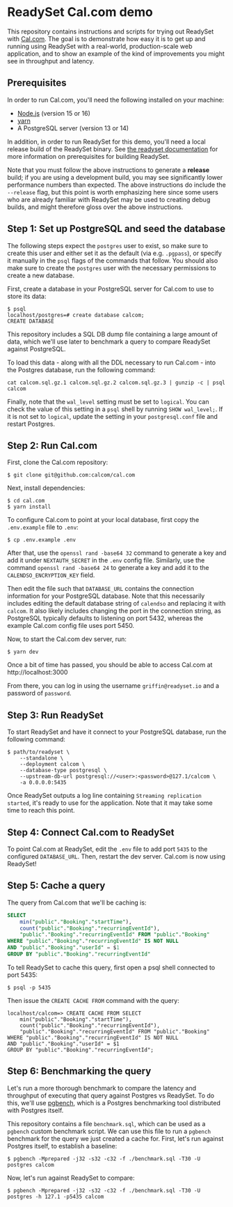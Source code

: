 # ReadySet Cal.com demo

This repository contains instructions and scripts for trying out ReadySet with
[Cal.com][]. The goal is to demonstrate how easy it is to get up and running
using ReadySet with a real-world, production-scale web application, and to show
an example of the kind of improvements you might see in throughput and latency.

[Cal.com]: https://github.com/calcom/cal.com

## Prerequisites

In order to run Cal.com, you'll need the following installed on your machine:

- [Node.js](https://nodejs.org/en) (version 15 or 16)
- [yarn](https://yarnpkg.com/)
- A PostgreSQL server (version 13 or 14)

In addition, in order to run ReadySet for this demo, you'll need a local
release build of the ReadySet binary. See [the readyset
documentation](https://github.com/readysettech/readyset#development) for more
information on prerequisites for building ReadySet.

Note that you must follow the above instructions to generate a **release**
build; if you are using a development build, you may see significantly lower
performance numbers than expected. The above instructions do include the
`--release` flag, but this point is worth emphasizing here since some users
who are already familiar with ReadySet may be used to creating debug builds,
and might therefore gloss over the above instructions.

## Step 1: Set up PostgreSQL and seed the database

The following steps expect the `postgres` user to exist, so make sure to create
this user and either set it as the default (via e.g. `.pgpass`), or specify it
manually in the `psql` flags of the commands that follow. You should also make
sure to create the `postgres` user with the necessary permissions to create a
new database.

First, create a database in your PostgreSQL server for Cal.com to use to store
its data:

```shellsession
$ psql
localhost/postgres=# create database calcom;
CREATE DATABASE
```

This repository includes a SQL DB dump file containing a large amount of data,
which we'll use later to benchmark a query to compare ReadySet against
PostgreSQL.

To load this data - along with all the DDL necessary to run Cal.com - into the
Postgres database, run the following command:

``` shellsession
cat calcom.sql.gz.1 calcom.sql.gz.2 calcom.sql.gz.3 | gunzip -c | psql calcom
```

Finally, note that the `wal_level` setting must be set to `logical`. You can
check the value of this setting in a `psql` shell by running `SHOW wal_level;`.
If it is not set to `logical`, update the setting in your `postgresql.conf`
file and restart Postgres.

## Step 2: Run Cal.com

First, clone the Cal.com repository:

```shellsession
$ git clone git@github.com:calcom/cal.com
```

Next, install dependencies:

``` shellsession
$ cd cal.com
$ yarn install
```

To configure Cal.com to point at your local database, first copy the
`.env.example` file to `.env`:

``` shellsession
$ cp .env.example .env
```

After that, use the `openssl rand -base64 32` command to generate a key and add
it under `NEXTAUTH_SECRET` in the `.env` config file. Similarly, use the
command `openssl rand -base64 24` to generate a key and add it to the
`CALENDSO_ENCRYPTION_KEY` field.

Then edit the file such that `DATABASE_URL` contains the connection information
for your PostgreSQL database. Note that this necessarily includes editing the
default database string of `calendso` and replacing it with `calcom`. It also
likely includes changing the port in the connection string, as PostgreSQL
typically defaults to listening on port 5432, whereas the example Cal.com
config file uses port 5450.

Now, to start the Cal.com dev server, run:

``` shellsession
$ yarn dev
```

Once a bit of time has passed, you should be able to access Cal.com at
http://localhost:3000

From there, you can log in using the username `griffin@readyset.io` and a
password of `password`.

## Step 3: Run ReadySet

To start ReadySet and have it connect to your PostgreSQL database, run the
following command:

``` shellsession
$ path/to/readyset \
    --standalone \
    --deployment calcom \
    --database-type postgresql \
    --upstream-db-url postgresql://<user>:<password>@127.1/calcom \
    -a 0.0.0.0:5435
```

Once ReadySet outputs a log line containing `Streaming replication started`,
it's ready to use for the application. Note that it may take some time to reach
this point.

## Step 4: Connect Cal.com to ReadySet

To point Cal.com at ReadySet, edit the `.env` file to add port `5435` to
the configured `DATABASE_URL`. Then, restart the dev server. Cal.com is now
using ReadySet!

## Step 5: Cache a query

The query from Cal.com that we'll be caching is:

``` sql
SELECT
    min("public"."Booking"."startTime"),
    count("public"."Booking"."recurringEventId"),
    "public"."Booking"."recurringEventId" FROM "public"."Booking"
WHERE "public"."Booking"."recurringEventId" IS NOT NULL
AND "public"."Booking"."userId" = $1
GROUP BY "public"."Booking"."recurringEventId"
```

To tell ReadySet to cache this query, first open a psql shell connected to port
5435:

``` shellsession
$ psql -p 5435
```

Then issue the `CREATE CACHE FROM` command with the query:

``` shellsession
localhost/calcom=> CREATE CACHE FROM SELECT
    min("public"."Booking"."startTime"),
    count("public"."Booking"."recurringEventId"),
    "public"."Booking"."recurringEventId" FROM "public"."Booking"
WHERE "public"."Booking"."recurringEventId" IS NOT NULL
AND "public"."Booking"."userId" = $1
GROUP BY "public"."Booking"."recurringEventId";
```

## Step 6: Benchmarking the query

Let's run a more thorough benchmark to compare the latency and throughput of
executing that query against Postgres vs ReadySet. To do this, we'll use
[pgbench](https://www.postgresql.org/docs/current/pgbench.html), which is a
Postgres benchmarking tool distributed with Postgres itself.

This repository contains a file `benchmark.sql`, which can be used as a
`pgbench` custom benchmark script. We can use this file to run a `pgbench`
benchmark for the query we just created a cache for. First, let's run against
Postgres itself, to establish a baseline:

``` shellsession
$ pgbench -Mprepared -j32 -s32 -c32 -f ./benchmark.sql -T30 -U postgres calcom
```

Now, let's run against ReadySet to compare:

``` shellsession
$ pgbench -Mprepared -j32 -s32 -c32 -f ./benchmark.sql -T30 -U postgres -h 127.1 -p5435 calcom
```
